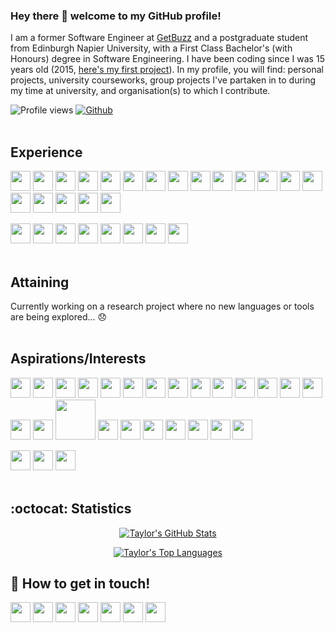 ### Hey there 👋 welcome to my GitHub profile!

I am a former Software Engineer at [GetBuzz](https://github.com/getbuzzuk) and a postgraduate student from Edinburgh Napier University, with a First Class Bachelor's (with Honours) degree in Software Engineering. I have been coding since I was 15 years old (2015, [here's my first project](https://github.com/taylorc1009/Predator-GSC)). In my profile, you will find: personal projects, university courseworks, group projects I've partaken in to during my time at university, and organisation(s) to which I contribute.

![Profile views](https://komarev.com/ghpvc/?username=taylorc1009&color=red&style=flat) [![Github](https://img.shields.io/github/followers/taylorc1009?label=Follow&style=social)](https://github.com/taylorc1009)
<br/><br/>

## Experience
<img width='32px' src='https://raw.githubusercontent.com/rahulbanerjee26/githubAboutMeGenerator/main/icons/c.svg'> <img width='32px' src='https://raw.githubusercontent.com/rahulbanerjee26/githubAboutMeGenerator/main/icons/cpp.svg'> <img width='32px' src='https://raw.githubusercontent.com/rahulbanerjee26/githubAboutMeGenerator/main/icons/python.svg'> <img width='32px' src='https://raw.githubusercontent.com/rahulbanerjee26/githubAboutMeGenerator/main/icons/flask.svg'> <img width='32px' src='https://raw.githubusercontent.com/rahulbanerjee26/githubAboutMeGenerator/main/icons/java.svg'> <img width='32px' src='https://raw.githubusercontent.com/rahulbanerjee26/githubAboutMeGenerator/main/icons/android.svg'> <img width='32px' src='https://raw.githubusercontent.com/rahulbanerjee26/githubAboutMeGenerator/main/icons/csharp.svg'> <img width='32px' src='https://raw.githubusercontent.com/rahulbanerjee26/githubAboutMeGenerator/main/icons/html.svg'> <img width='32px' src='https://raw.githubusercontent.com/rahulbanerjee26/githubAboutMeGenerator/main/icons/css.svg'> <img width='32px' src='https://raw.githubusercontent.com/rahulbanerjee26/githubAboutMeGenerator/main/icons/javascript.svg'> <img width='32px' src='https://raw.githubusercontent.com/rahulbanerjee26/githubAboutMeGenerator/main/icons/oracle.svg'> <img width='32px' src='https://raw.githubusercontent.com/rahulbanerjee26/githubAboutMeGenerator/main/icons/bash.svg'> <img width='32px' src='https://raw.githubusercontent.com/rahulbanerjee26/githubAboutMeGenerator/main/icons/sqlite.svg'> <img width='32px' src='https://raw.githubusercontent.com/rahulbanerjee26/githubAboutMeGenerator/main/icons/mariadb.svg'> <img width='32px' src='https://raw.githubusercontent.com/rahulbanerjee26/githubAboutMeGenerator/main/icons/mysql.svg'> <img width='32px' src='https://raw.githubusercontent.com/rahulbanerjee26/githubAboutMeGenerator/main/icons/flutter.svg'> <img width='32px' src='https://raw.githubusercontent.com/rahulbanerjee26/githubAboutMeGenerator/main/icons/dart.svg'> <img width='32px' src='https://raw.githubusercontent.com/rahulbanerjee26/githubAboutMeGenerator/main/icons/django.svg'>
<img width='32px' src='https://www.svgrepo.com/download/373541/cuda.svg'>

<img width='32px' src='https://raw.githubusercontent.com/rahulbanerjee26/githubAboutMeGenerator/main/icons/figma.svg'> <img width='32px' src='https://raw.githubusercontent.com/rahulbanerjee26/githubAboutMeGenerator/main/icons/firebase.svg'> <img width='32px' src='https://raw.githubusercontent.com/rahulbanerjee26/githubAboutMeGenerator/main/icons/git.svg'> <img width='32px' src='https://raw.githubusercontent.com/rahulbanerjee26/githubAboutMeGenerator/main/icons/github.svg'> <img width='32px' src='https://raw.githubusercontent.com/rahulbanerjee26/githubAboutMeGenerator/main/icons/heroku.svg'> <img width='32px' src='https://raw.githubusercontent.com/rahulbanerjee26/githubAboutMeGenerator/main/icons/linux.svg'> <img width='32px' src='https://raw.githubusercontent.com/rahulbanerjee26/githubAboutMeGenerator/main/icons/postman.svg'> <img width='32px' src='https://raw.githubusercontent.com/rahulbanerjee26/githubAboutMeGenerator/main/icons/docker.svg'>
<br/><br/>

## Attaining
Currently working on a research project where no new languages or tools are being explored... 😞
<br/><br/>

## Aspirations/Interests
<img width='32px' src='https://raw.githubusercontent.com/rahulbanerjee26/githubAboutMeGenerator/main/icons/rust.svg'> <img width='32px' src='https://raw.githubusercontent.com/rahulbanerjee26/githubAboutMeGenerator/main/icons/sass.svg'> <img width='32px' src='https://cdn.worldvectorlogo.com/logos/tailwindcss.svg'> <img width='32px' src='https://raw.githubusercontent.com/rahulbanerjee26/githubAboutMeGenerator/main/icons/nodejs.svg'> <img width='32px' src='https://raw.githubusercontent.com/rahulbanerjee26/githubAboutMeGenerator/main/icons/angularjs.svg'> <img width='32px' src='https://raw.githubusercontent.com/rahulbanerjee26/githubAboutMeGenerator/main/icons/reactjs.svg'> <img width='32px' src='https://raw.githubusercontent.com/rahulbanerjee26/githubAboutMeGenerator/main/icons/kotlin.svg'> <img width='32px' src='https://raw.githubusercontent.com/rahulbanerjee26/githubAboutMeGenerator/main/icons/php.svg'> <img width='32px' src='https://raw.githubusercontent.com/rahulbanerjee26/githubAboutMeGenerator/main/icons/ruby.svg'> <img width='32px' src='https://raw.githubusercontent.com/rahulbanerjee26/githubAboutMeGenerator/main/icons/rails.svg'> <img width='32px' src='https://raw.githubusercontent.com/rahulbanerjee26/githubAboutMeGenerator/main/icons/bootstrap.svg'> <img width='32px' src='https://raw.githubusercontent.com/rahulbanerjee26/githubAboutMeGenerator/main/icons/dotnet.svg'> <img width='32px' src='https://raw.githubusercontent.com/rahulbanerjee26/githubAboutMeGenerator/main/icons/mongodb.svg'> <img width='32px' src='https://raw.githubusercontent.com/rahulbanerjee26/githubAboutMeGenerator/main/icons/typescript.svg'> <img width="32px" src="https://upload.wikimedia.org/wikipedia/commons/1/1f/Julia_Programming_Language_Logo.svg"> <img width='32px' src='https://upload.wikimedia.org/wikipedia/commons/b/b8/Fortran_logo.svg'> <img width='64px' src='https://upload.wikimedia.org/wikipedia/commons/thumb/5/58/Cython_logo.svg/440px-Cython_logo.svg.png?20220128130600'> <img width='32px' src='https://developer-blogs.nvidia.com/wp-content/uploads/2017/10/numba_blue_icon_rgb.png'> <img width='32px' src='https://upload.wikimedia.org/wikipedia/commons/e/e1/Carbon_logo.png'> <img width='32px' src='https://upload.wikimedia.org/wikipedia/commons/1/17/GraphQL_Logo.svg'> <img width='32px' src='https://upload.wikimedia.org/wikipedia/commons/2/2d/Tensorflow_logo.svg'> <img width='32px' src='https://upload.wikimedia.org/wikipedia/commons/9/91/Electron_Software_Framework_Logo.svg'> <img width='32px' src='https://upload.wikimedia.org/wikipedia/commons/9/95/Vue.js_Logo_2.svg'> <img width='32px' src='https://ionicframeworkcom.cdn.prismic.io/ionicframeworkcom/7fddb358-12bb-4d21-bd5a-27e8dbcf55e8_ionic+logo+blue.svg'>

<img width='32px' src='https://raw.githubusercontent.com/rahulbanerjee26/githubAboutMeGenerator/main/icons/photoshop.svg'> <img width='32px' src='https://raw.githubusercontent.com/rahulbanerjee26/githubAboutMeGenerator/main/icons/aws.svg'> <img width='32px' src='https://raw.githubusercontent.com/rahulbanerjee26/githubAboutMeGenerator/main/icons/azure.svg'>
<br/><br/>

## :octocat: Statistics
<div align="center">

[![Taylor's GitHub Stats](https://github-readme-stats.vercel.app/api?username=taylorc1009&show_icons=true&count_private=true&include_all_commits=true&theme=radical)](https://github.com/anuraghazra/github-readme-stats)

[![Taylor's Top Languages](https://github-readme-stats.vercel.app/api/top-langs/?username=taylorc1009&layout=compact&line_height=50&theme=radical)](https://github.com/anuraghazra/github-readme-stats)
</div>

## 💬 How to get in touch!
[<img width='32px' src='https://raw.githubusercontent.com/rahulbanerjee26/githubAboutMeGenerator/main/icons/facebook.svg'>][facebook] [<img width='32px' src='https://raw.githubusercontent.com/rahulbanerjee26/githubAboutMeGenerator/main/icons/instagram.svg'>][instagram] [<img width='32px' src='https://raw.githubusercontent.com/rahulbanerjee26/githubAboutMeGenerator/main/icons/snapchat.svg'>][snapchat] [<img width='32px' src='https://raw.githubusercontent.com/rahulbanerjee26/githubAboutMeGenerator/main/icons/linked-in-alt.svg'>][linkedin] [<img width='32px' src='https://raw.githubusercontent.com/rahulbanerjee26/githubAboutMeGenerator/main/icons/spotify.svg'>][spotify] [<img width='32px' src='https://raw.githubusercontent.com/rahulbanerjee26/githubAboutMeGenerator/main/icons/leet-code.svg'>][leet-code] [<img width='32px' src='https://raw.githubusercontent.com/rahulbanerjee26/githubAboutMeGenerator/main/icons/hackerrank.svg'>][hackerrank]

[facebook]: https://www.facebook.com/taylorc1009
[instagram]:https://www.instagram.com/tayloraidan.c/
[snapchat]:https://www.snapchat.com/add/taylorc1009?share_id=mCizND8_DNg&locale=en-GB
[linkedin]: https://www.linkedin.com/in/taylorc1009
[spotify]:https://open.spotify.com/user/1139558432?si=170bf714eb744793
[leet-code]:https://leetcode.com/taylorcourtney2000/
[hackerrank]:https://www.hackerrank.com/taylorcourtney21
